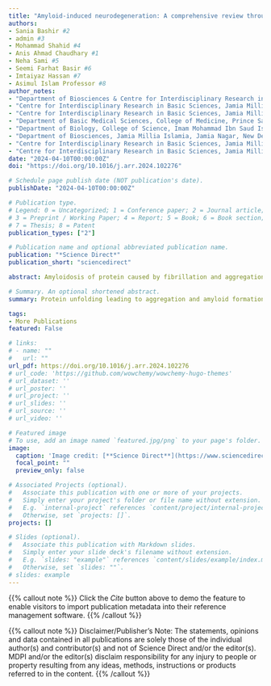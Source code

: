 ```yaml
---
title: "Amyloid-induced neurodegeneration: A comprehensive review through aggregomics perception of proteins in health and pathology"
authors:
- Sania Bashir #2
- admin #3
- Mohammad Shahid #4
- Anis Ahmad Chaudhary #1
- Neha Sami #5
- Seemi Farhat Basir #6
- Imtaiyaz Hassan #7
- Asimul Islam Professor #8
author_notes:
- "Department of Biosciences & Centre for Interdisciplinary Research in Basic Sciences, Jamia Millia Islamia, New Delhi 110025, India" #1
- "Centre for Interdisciplinary Research in Basic Sciences, Jamia Millia Islamia, New Delhi 110025, India" #2
- "Centre for Interdisciplinary Research in Basic Sciences, Jamia Millia Islamia, New Delhi 110025, India" #3
- "Department of Basic Medical Sciences, College of Medicine, Prince Sattam Bin Abdulaziz University, Al-Kharj 11942, Saudi Arabia" #4
- "Department of Biology, College of Science, Imam Mohammad Ibn Saud Islamic University, Riyadh, Saudi Arabia" #5
- "Department of Biosciences, Jamia Millia Islamia, Jamia Nagar, New Delhi 110025, India" #6
- "Centre for Interdisciplinary Research in Basic Sciences, Jamia Millia Islamia, New Delhi 110025, India" #7
- "Centre for Interdisciplinary Research in Basic Sciences, Jamia Millia Islamia, New Delhi 110025, India" #8
date: "2024-04-10T00:00:00Z"
doi: "https://doi.org/10.1016/j.arr.2024.102276"

# Schedule page publish date (NOT publication's date).
publishDate: "2024-04-10T00:00:00Z"

# Publication type.
# Legend: 0 = Uncategorized; 1 = Conference paper; 2 = Journal article;
# 3 = Preprint / Working Paper; 4 = Report; 5 = Book; 6 = Book section;
# 7 = Thesis; 8 = Patent
publication_types: ["2"]

# Publication name and optional abbreviated publication name.
publication: "*Science Direct*"
publication_short: "sciencedirect"

abstract: Amyloidosis of protein caused by fibrillation and aggregation are some of the most exciting new edges not only in protein sciences but also in molecular medicines. The present review discusses recent advancements in the field of neurodegenerative diseases and therapeutic applications with ongoing clinical trials, featuring new areas of protein misfolding resulting in aggregation. The endogenous accretion of protein fibrils having fibrillar morphology symbolizes the beginning of neuro-disorders. Prognostic amyloidosis is prominent in numerous degenerative infections such as Alzheimer's and Parkinson's disease, Amyotrophic lateral sclerosis (ALS), etc. However, the molecular basis determining the intracellular or extracellular evidence of aggregates, playing a significant role as a causative factor in neurodegeneration is still unclear. Structural conversions and protein self-assembly resulting in the formation of amyloid oligomers and fibrils are important events in the pathophysiology of the disease. This comprehensive review sheds light on the evolving landscape of potential treatment modalities, highlighting the ongoing clinical trials and the potential socio-economic impact of novel therapeutic interventions in the realm of neurodegenerative diseases. Furthermore, many drugs are undergoing different levels of clinical trials that would certainly help in treating these disorders and will surely improve the socio-impact of human life.

# Summary. An optional shortened abstract.
summary: Protein unfolding leading to aggregation and amyloid formation has been explained. Protein aggregation and misfolding leading to the neuro-degeneration is described. Prominent neurodegenerative diseases with their features, diagnosis, and treatment are briefly described. Clinical trials and drugs for the treatment of neurodegenerative diseases are defined.

tags:
- More Publications
featured: False

# links:
# - name: ""
#   url: ""
url_pdf: https://doi.org/10.1016/j.arr.2024.102276
# url_code: 'https://github.com/wowchemy/wowchemy-hugo-themes'
# url_dataset: ''
# url_poster: ''
# url_project: ''
# url_slides: ''
# url_source: ''
# url_video: ''

# Featured image
# To use, add an image named `featured.jpg/png` to your page's folder. 
image:
  caption: 'Image credit: [**Science Direct**](https://www.sciencedirect.com/science/article/pii/S1568163724000941?via%3Dihub#ab0015)'
  focal_point: ""
  preview_only: false

# Associated Projects (optional).
#   Associate this publication with one or more of your projects.
#   Simply enter your project's folder or file name without extension.
#   E.g. `internal-project` references `content/project/internal-project/index.md`.
#   Otherwise, set `projects: []`.
projects: []

# Slides (optional).
#   Associate this publication with Markdown slides.
#   Simply enter your slide deck's filename without extension.
#   E.g. `slides: "example"` references `content/slides/example/index.md`.
#   Otherwise, set `slides: ""`.
# slides: example
---
```


{{% callout note %}}
Click the *Cite* button above to demo the feature to enable visitors to import publication metadata into their reference management software.
{{% /callout %}}

{{% callout note %}}
Disclaimer/Publisher’s Note: The statements, opinions and data contained in all publications are solely those of the individual author(s) and contributor(s) and not of Science Direct and/or the editor(s). MDPI and/or the editor(s) disclaim responsibility for any injury to people or property resulting from any ideas, methods, instructions or products referred to in the content.
{{% /callout %}}

